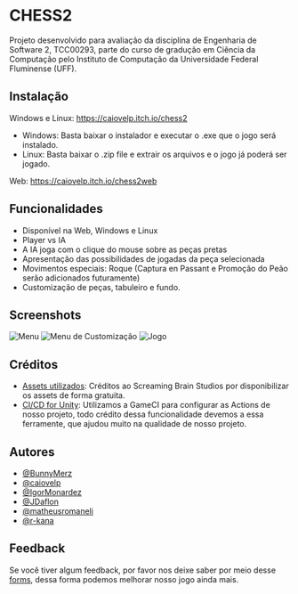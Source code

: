 
# CHESS2

Projeto desenvolvido para avaliação da disciplina de Engenharia de Software 2, TCC00293, parte do curso de gradução em Ciência da Computação pelo Instituto de Computação da Universidade Federal Fluminense (UFF).  



## Instalação

Windows e Linux: https://caiovelp.itch.io/chess2

- Windows: Basta baixar o instalador e executar o .exe que o jogo será instalado.
- Linux: Basta baixar o .zip file e extrair os arquivos e o jogo já poderá ser jogado.

Web: https://caiovelp.itch.io/chess2web

    
## Funcionalidades

- Disponível na Web, Windows e Linux
- Player vs IA
- A IA joga com o clique do mouse sobre as peças pretas
- Apresentação das possibilidades de jogadas da peça selecionada 
- Movimentos especiais: Roque (Captura en Passant e Promoção do Peão serão adicionados futuramente)
- Customização de peças, tabuleiro e fundo.


## Screenshots

![Menu](https://i.ibb.co/6gbwFV9/Menu.jpg)
![Menu de Customização](https://i.ibb.co/GFHRBSB/Customizacao.jpg)
![Jogo](https://i.ibb.co/HgB7Lkq/Jogo.jpg)


## Créditos

- [Assets utilizados](https://opengameart.org/content/2d-chess-pack): Créditos ao Screaming Brain Studios por disponibilizar os assets de forma gratuita.
- [CI/CD for Unity](https://game.ci/docs/github/getting-started/): Utilizamos a GameCI para configurar as Actions de nosso projeto, todo crédito dessa funcionalidade devemos a essa ferramente, que ajudou muito na qualidade de nosso projeto. 
## Autores

- [@BunnyMerz](https://github.com/BunnyMerz)
- [@caiovelp](https://github.com/caiovelp)
- [@IgorMonardez](https://github.com/IgorMonardez)
- [@JDaflon](https://github.com/JDaflon)
- [@matheusromaneli](https://github.com/matheusromaneli)
- [@r-kana](https://github.com/r-kana)


## Feedback

Se você tiver algum feedback, por favor nos deixe saber por meio desse [forms](https://forms.gle/BGZWQ4Z4WWNVsJW57), dessa forma podemos melhorar nosso jogo ainda mais.

